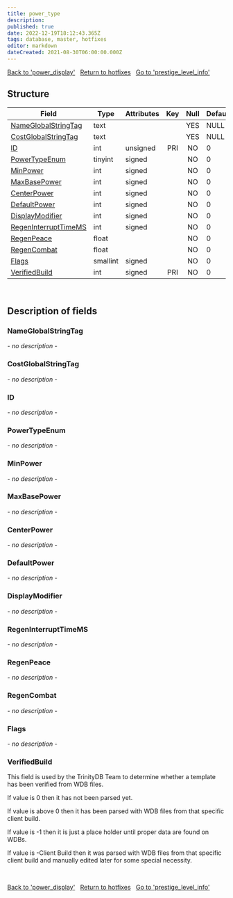 ```yaml
---
title: power_type
description: 
published: true
date: 2022-12-19T18:12:43.365Z
tags: database, master, hotfixes
editor: markdown
dateCreated: 2021-08-30T06:00:00.000Z
---
```


<a href="https://trinitycore.info/en/database/master/hotfixes/power_display" class="mt-5 v-btn v-btn--depressed v-btn--flat v-btn--outlined theme--light v-size--default darkblue--text text--lighten-3"><span class="v-btn__content"><i aria-hidden="true" class="v-icon notranslate v-icon--left mdi mdi-arrow-left theme--light"></i><span>Back to 'power_display'</span></span></a>&nbsp;&nbsp;&nbsp;<a href="https://trinitycore.info/en/database/master/hotfixes/home" class="mt-5 v-btn v-btn--depressed v-btn--flat v-btn--outlined theme--light v-size--default darkblue--text text--lighten-3"><span class="v-btn__content"><i aria-hidden="true" class="v-icon notranslate v-icon--left mdi mdi-home-outline theme--light"></i><span>Return to hotfixes</span></span></a>&nbsp;&nbsp;&nbsp;<a href="https://trinitycore.info/en/database/master/hotfixes/prestige_level_info" class="mt-5 v-btn v-btn--depressed v-btn--flat v-btn--outlined theme--light v-size--default darkblue--text text--lighten-3"><span class="v-btn__content"><span>Go to 'prestige_level_info'</span><i aria-hidden="true" class="v-icon notranslate v-icon--right mdi mdi-arrow-right theme--light"></i></span></a>

## Structure

| Field | Type | Attributes | Key | Null | Default | Extra | Comment |
| --- | --- | --- | :---: | :---: | --- | --- | --- |
| [NameGlobalStringTag](#nameglobalstringtag) | text |  |  | YES | NULL |  |  |
| [CostGlobalStringTag](#costglobalstringtag) | text |  |  | YES | NULL |  |  |
| [ID](#id) | int | unsigned | PRI | NO | 0 |  |  |
| [PowerTypeEnum](#powertypeenum) | tinyint | signed |  | NO | 0 |  |  |
| [MinPower](#minpower) | int | signed |  | NO | 0 |  |  |
| [MaxBasePower](#maxbasepower) | int | signed |  | NO | 0 |  |  |
| [CenterPower](#centerpower) | int | signed |  | NO | 0 |  |  |
| [DefaultPower](#defaultpower) | int | signed |  | NO | 0 |  |  |
| [DisplayModifier](#displaymodifier) | int | signed |  | NO | 0 |  |  |
| [RegenInterruptTimeMS](#regeninterrupttimems) | int | signed |  | NO | 0 |  |  |
| [RegenPeace](#regenpeace) | float |  |  | NO | 0 |  |  |
| [RegenCombat](#regencombat) | float |  |  | NO | 0 |  |  |
| [Flags](#flags) | smallint | signed |  | NO | 0 |  |  |
| [VerifiedBuild](#verifiedbuild) | int | signed | PRI | NO | 0 |  |  |
&nbsp;
## Description of fields

### NameGlobalStringTag
*- no description -*
&nbsp;

### CostGlobalStringTag
*- no description -*
&nbsp;

### ID
*- no description -*
&nbsp;

### PowerTypeEnum
*- no description -*
&nbsp;

### MinPower
*- no description -*
&nbsp;

### MaxBasePower
*- no description -*
&nbsp;

### CenterPower
*- no description -*
&nbsp;

### DefaultPower
*- no description -*
&nbsp;

### DisplayModifier
*- no description -*
&nbsp;

### RegenInterruptTimeMS
*- no description -*
&nbsp;

### RegenPeace
*- no description -*
&nbsp;

### RegenCombat
*- no description -*
&nbsp;

### Flags
*- no description -*
&nbsp;

### VerifiedBuild
This field is used by the TrinityDB Team to determine whether a template has been verified from WDB files.

If value is 0 then it has not been parsed yet.

If value is above 0 then it has been parsed with WDB files from that specific client build.

If value is -1 then it is just a place holder until proper data are found on WDBs.

If value is -Client Build then it was parsed with WDB files from that specific client build and manually edited later for some special necessity.

&nbsp;

<a href="https://trinitycore.info/en/database/master/hotfixes/power_display" class="mt-5 v-btn v-btn--depressed v-btn--flat v-btn--outlined theme--light v-size--default darkblue--text text--lighten-3"><span class="v-btn__content"><i aria-hidden="true" class="v-icon notranslate v-icon--left mdi mdi-arrow-left theme--light"></i><span>Back to 'power_display'</span></span></a>&nbsp;&nbsp;&nbsp;<a href="https://trinitycore.info/en/database/master/hotfixes/home" class="mt-5 v-btn v-btn--depressed v-btn--flat v-btn--outlined theme--light v-size--default darkblue--text text--lighten-3"><span class="v-btn__content"><i aria-hidden="true" class="v-icon notranslate v-icon--left mdi mdi-home-outline theme--light"></i><span>Return to hotfixes</span></span></a>&nbsp;&nbsp;&nbsp;<a href="https://trinitycore.info/en/database/master/hotfixes/prestige_level_info" class="mt-5 v-btn v-btn--depressed v-btn--flat v-btn--outlined theme--light v-size--default darkblue--text text--lighten-3"><span class="v-btn__content"><span>Go to 'prestige_level_info'</span><i aria-hidden="true" class="v-icon notranslate v-icon--right mdi mdi-arrow-right theme--light"></i></span></a>
